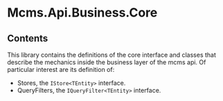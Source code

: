 # Mcms.Api.Business.Core

## Contents
This library contains the definitions of the core interface and classes that describe the mechanics inside the business layer of the mcms api.
Of particular interest are its definition of:
 - Stores, the `IStore<TEntity>` interface.
 - QueryFilters, the `IQueryFilter<TEntity>` interface.
